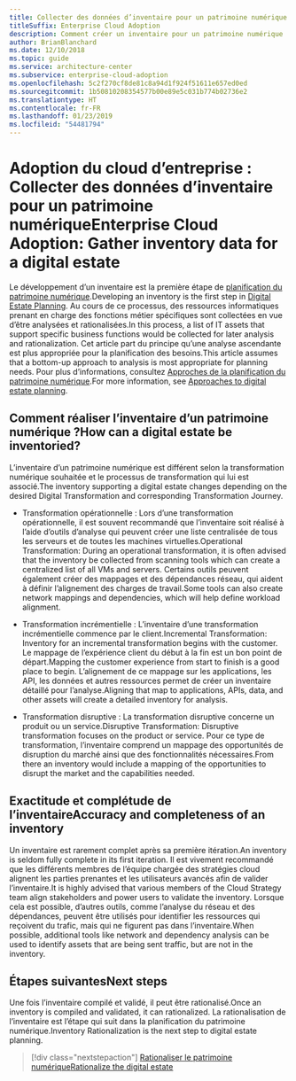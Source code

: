```yaml
---
title: Collecter des données d’inventaire pour un patrimoine numérique
titleSuffix: Enterprise Cloud Adoption
description: Comment créer un inventaire pour un patrimoine numérique
author: BrianBlanchard
ms.date: 12/10/2018
ms.topic: guide
ms.service: architecture-center
ms.subservice: enterprise-cloud-adoption
ms.openlocfilehash: 5c2f270cf8de81c8a94d1f924f51611e657ed0ed
ms.sourcegitcommit: 1b50810208354577b00e89e5c031b774b02736e2
ms.translationtype: HT
ms.contentlocale: fr-FR
ms.lasthandoff: 01/23/2019
ms.locfileid: "54481794"
---
```

# <a name="enterprise-cloud-adoption-gather-inventory-data-for-a-digital-estate"></a><span data-ttu-id="aa06a-103">Adoption du cloud d’entreprise : Collecter des données d’inventaire pour un patrimoine numérique</span><span class="sxs-lookup"><span data-stu-id="aa06a-103">Enterprise Cloud Adoption: Gather inventory data for a digital estate</span></span>

<span data-ttu-id="aa06a-104">Le développement d’un inventaire est la première étape de [planification du patrimoine numérique](overview.md).</span><span class="sxs-lookup"><span data-stu-id="aa06a-104">Developing an inventory is the first step in [Digital Estate Planning](overview.md).</span></span> <span data-ttu-id="aa06a-105">Au cours de ce processus, des ressources informatiques prenant en charge des fonctions métier spécifiques sont collectées en vue d’être analysées et rationalisées.</span><span class="sxs-lookup"><span data-stu-id="aa06a-105">In this process, a list of IT assets that support specific business functions would be collected for later analysis and rationalization.</span></span> <span data-ttu-id="aa06a-106">Cet article part du principe qu’une analyse ascendante est plus appropriée pour la planification des besoins.</span><span class="sxs-lookup"><span data-stu-id="aa06a-106">This article assumes that a bottom-up approach to analysis is most appropriate for planning needs.</span></span> <span data-ttu-id="aa06a-107">Pour plus d’informations, consultez [Approches de la planification du patrimoine numérique](./approach.md).</span><span class="sxs-lookup"><span data-stu-id="aa06a-107">For more information, see [Approaches to digital estate planning](./approach.md).</span></span>

## <a name="how-can-a-digital-estate-be-inventoried"></a><span data-ttu-id="aa06a-108">Comment réaliser l’inventaire d’un patrimoine numérique ?</span><span class="sxs-lookup"><span data-stu-id="aa06a-108">How can a digital estate be inventoried?</span></span>

<span data-ttu-id="aa06a-109">L’inventaire d’un patrimoine numérique est différent selon la transformation numérique souhaitée et le processus de transformation qui lui est associé.</span><span class="sxs-lookup"><span data-stu-id="aa06a-109">The inventory supporting a digital estate changes depending on the desired Digital Transformation and corresponding Transformation Journey.</span></span>

- <span data-ttu-id="aa06a-110">Transformation opérationnelle : Lors d’une transformation opérationnelle, il est souvent recommandé que l’inventaire soit réalisé à l’aide d’outils d’analyse qui peuvent créer une liste centralisée de tous les serveurs et de toutes les machines virtuelles.</span><span class="sxs-lookup"><span data-stu-id="aa06a-110">Operational Transformation: During an operational transformation, it is often advised that the inventory be collected from scanning tools which can create a centralized list of all VMs and servers.</span></span> <span data-ttu-id="aa06a-111">Certains outils peuvent également créer des mappages et des dépendances réseau, qui aident à définir l’alignement des charges de travail.</span><span class="sxs-lookup"><span data-stu-id="aa06a-111">Some tools can also create network mappings and dependencies, which will help define workload alignment.</span></span>

- <span data-ttu-id="aa06a-112">Transformation incrémentielle : L’inventaire d’une transformation incrémentielle commence par le client.</span><span class="sxs-lookup"><span data-stu-id="aa06a-112">Incremental Transformation: Inventory for an incremental transformation begins with the customer.</span></span> <span data-ttu-id="aa06a-113">Le mappage de l’expérience client du début à la fin est un bon point de départ.</span><span class="sxs-lookup"><span data-stu-id="aa06a-113">Mapping the customer experience from start to finish is a good place to begin.</span></span> <span data-ttu-id="aa06a-114">L’alignement de ce mappage sur les applications, les API, les données et autres ressources permet de créer un inventaire détaillé pour l’analyse.</span><span class="sxs-lookup"><span data-stu-id="aa06a-114">Aligning that map to applications, APIs, data, and other assets will create a detailed inventory for analysis.</span></span>

- <span data-ttu-id="aa06a-115">Transformation disruptive : La transformation disruptive concerne un produit ou un service.</span><span class="sxs-lookup"><span data-stu-id="aa06a-115">Disruptive Transformation: Disruptive transformation focuses on the product or service.</span></span> <span data-ttu-id="aa06a-116">Pour ce type de transformation, l’inventaire comprend un mappage des opportunités de disruption du marché ainsi que des fonctionnalités nécessaires.</span><span class="sxs-lookup"><span data-stu-id="aa06a-116">From there an inventory would include a mapping of the opportunities to disrupt the market and the capabilities needed.</span></span>

## <a name="accuracy-and-completeness-of-an-inventory"></a><span data-ttu-id="aa06a-117">Exactitude et complétude de l’inventaire</span><span class="sxs-lookup"><span data-stu-id="aa06a-117">Accuracy and completeness of an inventory</span></span>

<span data-ttu-id="aa06a-118">Un inventaire est rarement complet après sa première itération.</span><span class="sxs-lookup"><span data-stu-id="aa06a-118">An inventory is seldom fully complete in its first iteration.</span></span> <span data-ttu-id="aa06a-119">Il est vivement recommandé que les différents membres de l’équipe chargée des stratégies cloud alignent les parties prenantes et les utilisateurs avancés afin de valider l’inventaire.</span><span class="sxs-lookup"><span data-stu-id="aa06a-119">It is highly advised that various members of the Cloud Strategy team align stakeholders and power users to validate the inventory.</span></span> <span data-ttu-id="aa06a-120">Lorsque cela est possible, d’autres outils, comme l’analyse du réseau et des dépendances, peuvent être utilisés pour identifier les ressources qui reçoivent du trafic, mais qui ne figurent pas dans l’inventaire.</span><span class="sxs-lookup"><span data-stu-id="aa06a-120">When possible, additional tools like network and dependency analysis can be used to identify assets that are being sent traffic, but are not in the inventory.</span></span>

## <a name="next-steps"></a><span data-ttu-id="aa06a-121">Étapes suivantes</span><span class="sxs-lookup"><span data-stu-id="aa06a-121">Next steps</span></span>

<span data-ttu-id="aa06a-122">Une fois l’inventaire compilé et validé, il peut être rationalisé.</span><span class="sxs-lookup"><span data-stu-id="aa06a-122">Once an inventory is compiled and validated, it can rationalized.</span></span> <span data-ttu-id="aa06a-123">La rationalisation de l’inventaire est l’étape qui suit dans la planification du patrimoine numérique.</span><span class="sxs-lookup"><span data-stu-id="aa06a-123">Inventory Rationalization is the next step to digital estate planning.</span></span>

> [!div class="nextstepaction"]
> [<span data-ttu-id="aa06a-124">Rationaliser le patrimoine numérique</span><span class="sxs-lookup"><span data-stu-id="aa06a-124">Rationalize the digital estate</span></span>](rationalize.md)